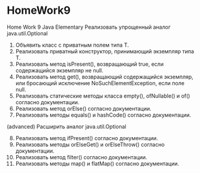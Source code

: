 # HomeWork9
Home Work 9 Java Elementary
Реализовать упрощенный аналог java.util.Optional<T>

1. Объявить класс с приватным полем типа T.
2. Реализовать приватный конструктор, принимающий экземпляр типа T.
3. Реализовать метод isPresent(), возвращающий true, если содержащийся экземпляр не null.
4. Реализовать метод get(), возвращающий содержащийся экземпляр, или бросающий исключение NoSuchElementException, если поле null.
5. Реализовать статические методы класса empty(), ofNullable() и of() согласно документации.
6. Реализовать метод orElse() согласно документации.
7. Реализовать методы equals() и hashCode() согласно документации.

(advanced) Расширить аналог java.util.Optional<T>

8. Реализовать метод ifPresent() согласно документации.
9. Реализовать методы orElseGet() и orElseThrow() согласно документации.
10. Реализовать метод filter() согласно документации.
11. Реализовать методы map() и flatMap() согласно документации.
